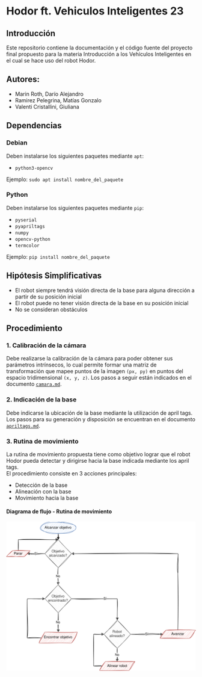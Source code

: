 # Hodor ft. Vehiculos Inteligentes 23

## Introducción

Este repositorio contiene la documentación y el código fuente del proyecto final propuesto para la materia Introducción
a los Vehículos Inteligentes en el cual se hace uso del robot Hodor.

## Autores:

- Marin Roth, Darío Alejandro
- Ramirez Pelegrina, Matías Gonzalo
- Valenti Cristallini, Giuliana

## Dependencias

### Debian

Deben instalarse los siguientes paquetes mediante `apt`:

- `python3-opencv`

Ejemplo: `sudo apt install nombre_del_paquete`

### Python

Deben instalarse los siguientes paquetes mediante `pip`:

- `pyserial`
- `pyapriltags`
- `numpy`
- `opencv-python`
- `termcolor`

Ejemplo: `pip install nombre_del_paquete`

## Hipótesis Simplificativas

- El robot siempre tendrá visión directa de la base para alguna dirección a partir de su posición inicial
- El robot puede no tener visión directa de la base en su posición inicial
- No se consideran obstáculos

## Procedimiento

### 1. Calibración de la cámara

Debe realizarse la calibración de la cámara para poder obtener sus parámetros intrínsecos, lo cual
permite formar una matriz de transformación que mapee puntos de la imagen `(px, py)` en puntos del espacio
tridimensional `(x, y, z)`. Los pasos a seguir están indicados en el documento [`camara.md`](docs/camara.md).

### 2. Indicación de la base

Debe indicarse la ubicación de la base mediante la utilización de april tags. Los pasos para su generación y disposición
se encuentran en el documento [`apriltags.md`](docs/apriltags.md).

### 3. Rutina de movimiento

La rutina de movimiento propuesta tiene como objetivo lograr que el robot Hodor pueda detectar y dirigirse hacia la base
indicada mediante los april tags.  
El procedimiento consiste en 3 acciones principales:

- Detección de la base
- Alineación con la base
- Movimiento hacia la base

#### Diagrama de flujo - Rutina de movimiento

<p align="center">
  <img alt="Diagrama de flujo - Rutina de movimiento" src="docs/assets/alcanzar-objetivo_diagrama-de-flujo.svg" />
</p>
